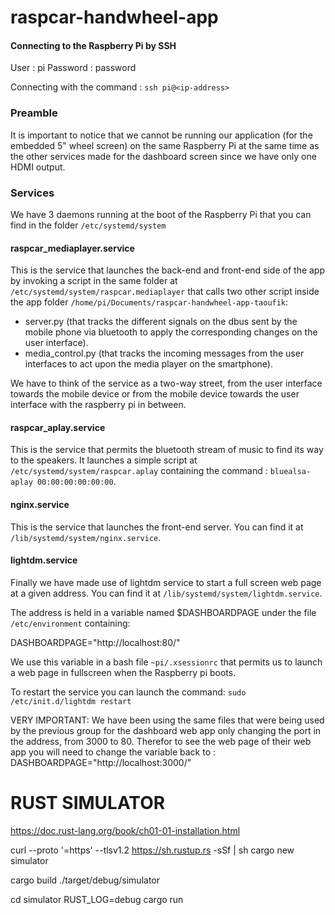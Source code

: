 # raspcar-handwheel-app

#### Connecting to the Raspberry Pi by SSH

User : pi
Password : password

Connecting with the command :
`ssh pi@<ip-address>`

### Preamble

It is important to notice that we cannot be running our application (for the embedded 5" wheel screen) on the same Raspberry Pi at the same time as the other services made for the dashboard screen since we have only one HDMI output.

### Services

We have 3 daemons running at the boot of the Raspberry Pi that you can find in the folder `/etc/systemd/system`

#### raspcar_mediaplayer.service

This is the service that launches the back-end and front-end side of the app by invoking a script in the same folder at `/etc/systemd/system/raspcar.mediaplayer` that calls two other script inside the app folder `/home/pi/Documents/raspcar-handwheel-app-taoufik`:
- server.py (that tracks the different signals on the dbus sent by the mobile phone via bluetooth to apply the corresponding changes on the user interface).
- media_control.py (that tracks the incoming messages from the user interfaces to act upon the media player on the smartphone).

We have to think of the service as a two-way street, from the user interface towards the mobile device or from the mobile device towards the user interface with the raspberry pi in between.

#### raspcar_aplay.service

This is the service that permits the bluetooth stream of music to find its way to the speakers.
It launches a simple script at `/etc/systemd/system/raspcar.aplay` containing the command : `bluealsa-aplay 00:00:00:00:00:00`.

#### nginx.service

This is the service that launches the front-end server.
You can find it at `/lib/systemd/system/nginx.service`.

#### lightdm.service

Finally we have made use of lightdm service to start a full screen web page at a given address.
You can find it at `/lib/systemd/system/lightdm.service`.


The address is held in a variable named $DASHBOARDPAGE under the file `/etc/environment` containing:

DASHBOARDPAGE="http://localhost:80/"

We use this variable in a bash file `~pi/.xsessionrc` that permits us to launch a web page in fullscreen when the Raspberry pi boots. 

To restart the service you can launch the command:
`sudo /etc/init.d/lightdm restart`


VERY IMPORTANT:
We have been using the same files that were being used by the previous group for the dashboard web app only changing the port in the address, from 3000 to 80.
Therefor to see the web page of their web app you will need to change the variable back to :
DASHBOARDPAGE="http://localhost:3000/"

# RUST SIMULATOR

https://doc.rust-lang.org/book/ch01-01-installation.html

curl --proto '=https' --tlsv1.2 https://sh.rustup.rs -sSf | sh
cargo new simulator

cargo build
./target/debug/simulator

cd simulator
RUST_LOG=debug cargo run
